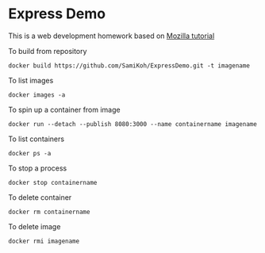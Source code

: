 # Express Demo

This is a web development homework based on [Mozilla tutorial](https://developer.mozilla.org/en-US/docs/Learn/Server-side/Express_Nodejs)


To build from repository

```
docker build https://github.com/SamiKoh/ExpressDemo.git -t imagename
```` 

To list images
```
docker images -a
```
To spin up a container from image 
```
docker run --detach --publish 8080:3000 --name containername imagename
```

To list containers
```
docker ps -a
```
To stop a process

```
docker stop containername
```

To delete container
```
docker rm containername
```
To delete image 
```
docker rmi imagename
```